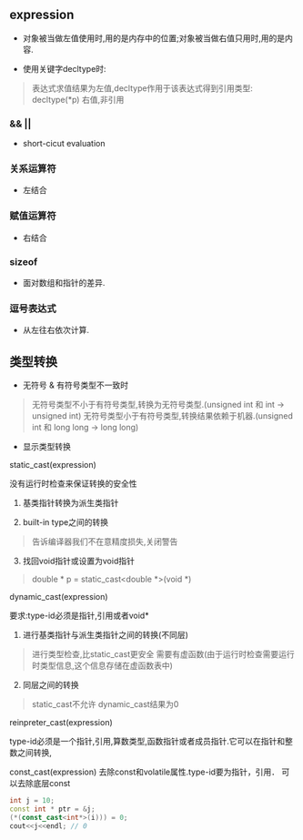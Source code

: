 ## expression

* 对象被当做左值使用时,用的是内存中的位置;对象被当做右值只用时,用的是内容.

* 使用关键字decltype时:
> 表达式求值结果为左值,decltype作用于该表达式得到引用类型: decltype(*p)
> 右值,非引用

### && ||

* short-cicut evaluation

### 关系运算符

* 左结合

### 赋值运算符

* 右结合

### sizeof

* 面对数组和指针的差异.

### 逗号表达式

* 从左往右依次计算.

## 类型转换

* 无符号 & 有符号类型不一致时
> 无符号类型不小于有符号类型,转换为无符号类型.(unsigned int 和 int -> unsigned int)
> 无符号类型小于有符号类型,转换结果依赖于机器.(unsigned int 和 long long -> long long)

* 显示类型转换

static_cast<type-id>(expression)

没有运行时检查来保证转换的安全性

1. 基类指针转换为派生类指针

2. built-in type之间的转换
> 告诉编译器我们不在意精度损失,关闭警告

3. 找回void指针或设置为void指针
> double * p = static_cast<double *>(void *)

dynamic_cast<type-id>(expression)

要求:type-id必须是指针,引用或者void*

1. 进行基类指针与派生类指针之间的转换(不同层)
> 进行类型检查,比static_cast更安全
> 需要有虚函数(由于运行时检查需要运行时类型信息,这个信息存储在虚函数表中)

2. 同层之间的转换
> static_cast不允许
> dynamic_cast结果为0

reinpreter_cast<type-id>(expression)

type-id必须是一个指针,引用,算数类型,函数指针或者成员指针.它可以在指针和整数之间转换,

const_cast<type-id>(expression)
去除const和volatile属性.type-id要为指针，引用．
可以去除底层const
```c++
int j = 10;
const int * ptr = &j;
(*(const_cast<int*>(i))) = 0;
cout<<j<<endl; // 0
```

